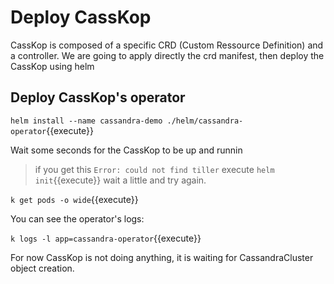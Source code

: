 # Deploy CassKop 

CassKop is composed of a specific CRD (Custom Ressource Definition) and a controller.
We are going to apply directly the crd manifest, then deploy the CassKop using helm

## Deploy CassKop's operator

`helm install --name cassandra-demo ./helm/cassandra-operator`{{execute}}

Wait some seconds for the CassKop to be up and runnin

> if you get this `Error: could not find tiller`
> execute `helm init`{{execute}} wait a little and try again.

`k get pods -o wide`{{execute}}


You can see the operator's logs: 

`k logs -l app=cassandra-operator`{{execute}}

For now CassKop is not doing anything, it is waiting for CassandraCluster object creation.

